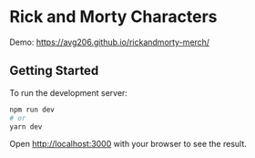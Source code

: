 # Rick and Morty Characters

Demo: https://avg206.github.io/rickandmorty-merch/

## Getting Started

To run the development server:

```bash
npm run dev
# or
yarn dev
```

Open [http://localhost:3000](http://localhost:3000) with your browser to see the result.
